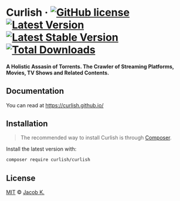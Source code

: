 # Curlish &middot; [![GitHub license](https://img.shields.io/badge/license-MIT-blue.svg)](LICENSE) [![Latest Version](https://img.shields.io/github/release/symfony/symfony.svg)](https://github.com/curlish/curlish/releases) [![Latest Stable Version](https://img.shields.io/packagist/v/symfony/symfony)](https://packagist.org/packages/curlish/curlish) [![Total Downloads](https://img.shields.io/packagist/dt/symfony/symfony.svg)](https://packagist.org/packages/curlish/curlish)

#### A Holistic Assasin of Torrents. The Crawler of Streaming Platforms, Movies, TV Shows and Related Contents.

## Documentation

You can read at https://curlish.github.io/

## Installation

> The recommended way to install Curlish is through [Composer](http://getcomposer.org).

Install the latest version with:

```bash
composer require curlish/curlish
```

## License

[MIT](LICENSE) © [Jacob K.](http://lsdev.cf)

